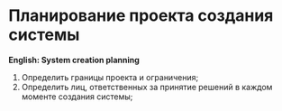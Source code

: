 # Планирование проекта создания системы
**English: System creation planning**

1. Определить границы проекта и ограничения;
1. Определить лиц, ответственных за принятие решений в каждом моменте создания системы;